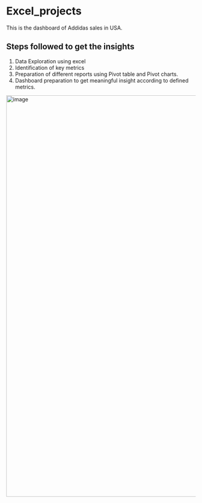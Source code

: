 # Excel_projects
This is the dashboard of Addidas sales in USA.
## Steps followed to get the insights 

1. Data Exploration using excel
2. Identification of key metrics
3. Preparation of different reports using Pivot table and Pivot charts.
4. Dashboard preparation to get meaningful insight according to defined metrics.

<img width="1066" alt="image" src="https://user-images.githubusercontent.com/89543331/190898804-4f76ed64-b098-4190-aed9-aea6ab9afa9a.png">
